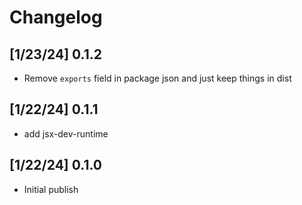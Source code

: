 # Changelog

## [1/23/24] 0.1.2

- Remove `exports` field in package json and just keep things in dist

## [1/22/24] 0.1.1

- add jsx-dev-runtime

## [1/22/24] 0.1.0

- Initial publish
